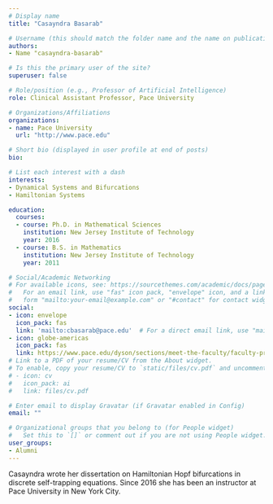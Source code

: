 ```yaml
---
# Display name
title: "Casayndra Basarab"

# Username (this should match the folder name and the name on publications)
authors:
- Name "casayndra-basarab"

# Is this the primary user of the site?
superuser: false

# Role/position (e.g., Professor of Artificial Intelligence)
role: Clinical Assistant Professor, Pace University

# Organizations/Affiliations
organizations:
- name: Pace University
  url: "http://www.pace.edu"

# Short bio (displayed in user profile at end of posts)
bio: 

# List each interest with a dash
interests:
- Dynamical Systems and Bifurcations
- Hamiltonian Systems

education:
  courses:
  - course: Ph.D. in Mathematical Sciences
    institution: New Jersey Institute of Technology
    year: 2016
  - course: B.S. in Mathematics
    institution: New Jersey Institute of Technology
    year: 2011

# Social/Academic Networking
# For available icons, see: https://sourcethemes.com/academic/docs/page-builder/#icons
#   For an email link, use "fas" icon pack, "envelope" icon, and a link in the
#   form "mailto:your-email@example.com" or "#contact" for contact widget.
social:
- icon: envelope
  icon_pack: fas
  link: 'mailto:cbasarab@pace.edu'  # For a direct email link, use "mailto:test@example.org".
- icon: globe-americas
  icon_pack: fas
  link: https://www.pace.edu/dyson/sections/meet-the-faculty/faculty-profile/cbasarab
# Link to a PDF of your resume/CV from the About widget.
# To enable, copy your resume/CV to `static/files/cv.pdf` and uncomment the lines below.
# - icon: cv
#   icon_pack: ai
#   link: files/cv.pdf

# Enter email to display Gravatar (if Gravatar enabled in Config)
email: ""

# Organizational groups that you belong to (for People widget)
#   Set this to `[]` or comment out if you are not using People widget.
user_groups:
- Alumni
---
```

Casayndra wrote her dissertation on Hamiltonian Hopf bifurcations in discrete self-trapping equations. Since 2016 she has been an instructor at Pace University in New York City.